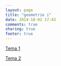 ```yaml
---
layout: page
title: "geometrie i"
date: 2014-10-02 17:43
comments: true
sharing: true
footer: true
---
```


[Tema 1](/geometrie-i/probleme1.html)

[Tema 2](/geometrie-i/probleme2.html)
